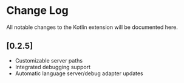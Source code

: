 # Change Log
All notable changes to the Kotlin extension will be documented here.

## [0.2.5]
- Customizable server paths
- Integrated debugging support
- Automatic language server/debug adapter updates
